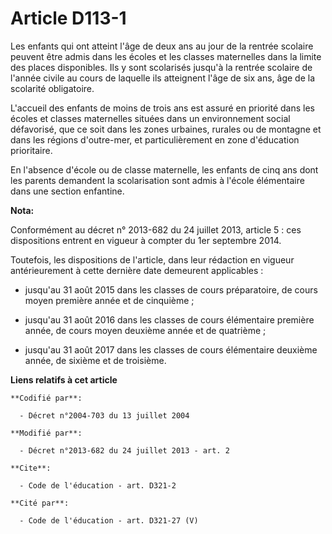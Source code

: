 # Article D113-1

Les enfants qui ont atteint l'âge de deux ans au jour de la rentrée scolaire peuvent être admis dans les écoles et les
classes maternelles dans la limite des places disponibles. Ils y sont scolarisés jusqu'à la rentrée scolaire de l'année
civile au cours de laquelle ils atteignent l'âge de six ans, âge de la scolarité obligatoire.

L'accueil des enfants de moins de trois ans est assuré en priorité dans les écoles et classes maternelles situées dans un
environnement social défavorisé, que ce soit dans les zones urbaines, rurales ou de montagne et dans les régions d'outre-mer,
et particulièrement en zone d'éducation prioritaire.

En l'absence d'école ou de classe maternelle, les enfants de cinq ans dont les parents demandent la scolarisation sont admis
à l'école élémentaire dans une section enfantine.

**Nota:**

Conformément au décret n° 2013-682 du 24 juillet 2013, article 5 : ces dispositions entrent en vigueur à compter du 1er
septembre 2014.

Toutefois, les dispositions de l'article, dans leur rédaction en vigueur antérieurement à cette dernière date demeurent
applicables :

- jusqu'au 31 août 2015 dans les classes de cours préparatoire, de cours moyen première année et de cinquième ;

- jusqu'au 31 août 2016 dans les classes de cours élémentaire première année, de cours moyen deuxième année et de quatrième ;

- jusqu'au 31 août 2017 dans les classes de cours élémentaire deuxième année, de sixième et de troisième.

**Liens relatifs à cet article**

	**Codifié par**:

	  - Décret n°2004-703 du 13 juillet 2004

	**Modifié par**:

	  - Décret n°2013-682 du 24 juillet 2013 - art. 2

	**Cite**:

	  - Code de l'éducation - art. D321-2

	**Cité par**:

	  - Code de l'éducation - art. D321-27 (V)
